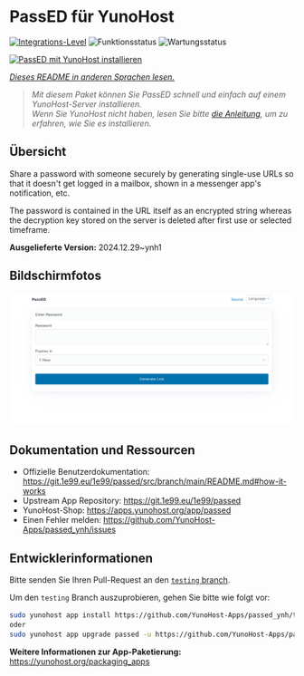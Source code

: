 <!--
N.B.: Diese README wurde automatisch von <https://github.com/YunoHost/apps/tree/master/tools/readme_generator> generiert.
Sie darf NICHT von Hand bearbeitet werden.
-->

# PassED für YunoHost

[![Integrations-Level](https://apps.yunohost.org/badge/integration/passed)](https://ci-apps.yunohost.org/ci/apps/passed/)
![Funktionsstatus](https://apps.yunohost.org/badge/state/passed)
![Wartungsstatus](https://apps.yunohost.org/badge/maintained/passed)

[![PassED mit YunoHost installieren](https://install-app.yunohost.org/install-with-yunohost.svg)](https://install-app.yunohost.org/?app=passed)

*[Dieses README in anderen Sprachen lesen.](./ALL_README.md)*

> *Mit diesem Paket können Sie PassED schnell und einfach auf einem YunoHost-Server installieren.*  
> *Wenn Sie YunoHost nicht haben, lesen Sie bitte [die Anleitung](https://yunohost.org/install), um zu erfahren, wie Sie es installieren.*

## Übersicht

Share a password with someone securely by generating single-use URLs so that it doesn't get logged in a mailbox, shown in a messenger app's notification, etc. 

The password is contained in the URL itself as an encrypted string whereas the decryption key stored on the server is deleted after first use or selected timeframe. 


**Ausgelieferte Version:** 2024.12.29~ynh1

## Bildschirmfotos

![Bildschirmfotos von PassED](./doc/screenshots/passed_ynh.png)

## Dokumentation und Ressourcen

- Offizielle Benutzerdokumentation: <https://git.1e99.eu/1e99/passed/src/branch/main/README.md#how-it-works>
- Upstream App Repository: <https://git.1e99.eu/1e99/passed>
- YunoHost-Shop: <https://apps.yunohost.org/app/passed>
- Einen Fehler melden: <https://github.com/YunoHost-Apps/passed_ynh/issues>

## Entwicklerinformationen

Bitte senden Sie Ihren Pull-Request an den [`testing` branch](https://github.com/YunoHost-Apps/passed_ynh/tree/testing).

Um den `testing` Branch auszuprobieren, gehen Sie bitte wie folgt vor:

```bash
sudo yunohost app install https://github.com/YunoHost-Apps/passed_ynh/tree/testing --debug
oder
sudo yunohost app upgrade passed -u https://github.com/YunoHost-Apps/passed_ynh/tree/testing --debug
```

**Weitere Informationen zur App-Paketierung:** <https://yunohost.org/packaging_apps>

